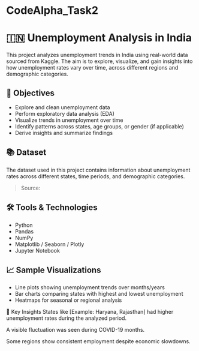 # CodeAlpha_Task2

# 🇮🇳 Unemployment Analysis in India

This project analyzes unemployment trends in India using real-world data sourced from Kaggle. The aim is to explore, visualize, and gain insights into how unemployment rates vary over time, across different regions and demographic categories.

## 📌 Objectives

- Explore and clean unemployment data
- Perform exploratory data analysis (EDA)
- Visualize trends in unemployment over time
- Identify patterns across states, age groups, or gender (if applicable)
- Derive insights and summarize findings

## 📚 Dataset

The dataset used in this project contains information about unemployment rates across different states, time periods, and demographic categories.

> Source:

## 🛠️ Tools & Technologies

- Python
- Pandas
- NumPy
- Matplotlib / Seaborn / Plotly
- Jupyter Notebook

## 📈 Sample Visualizations

- Line plots showing unemployment trends over months/years
- Bar charts comparing states with highest and lowest unemployment
- Heatmaps for seasonal or regional analysis

📝 Key Insights
States like [Example: Haryana, Rajasthan] had higher unemployment rates during the analyzed period.

A visible fluctuation was seen during COVID-19 months.

Some regions show consistent employment despite economic slowdowns.
